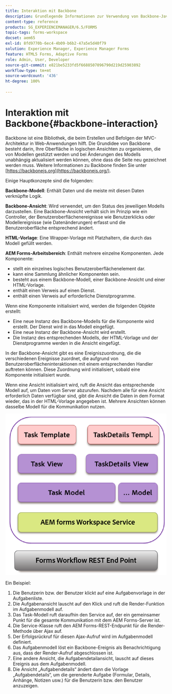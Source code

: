 ```yaml
---
title: Interaktion mit Backbone
description: Grundlegende Informationen zur Verwendung von Backbone-JavaScript-Modellen im Arbeitsbereich von AEM Forms.
content-type: reference
products: SG_EXPERIENCEMANAGER/6.5/FORMS
topic-tags: forms-workspace
docset: aem65
exl-id: 8fd9770b-6ec4-4b09-b6b2-47a5e5d40f79
solution: Experience Manager, Experience Manager Forms
feature: HTML5 Forms, Adaptive Forms
role: Admin, User, Developer
source-git-commit: e821be5233fd5f6688507096790d219d25903892
workflow-type: tm+mt
source-wordcount: '436'
ht-degree: 100%

---
```


# Interaktion mit Backbone{#backbone-interaction}

Backbone ist eine Bibliothek, die beim Erstellen und Befolgen der MVC-Architektur in Web-Anwendungen hilft. Die Grundidee von Backbone besteht darin, Ihre Oberfläche in logischen Ansichten zu organisieren, die von Modellen gestützt werden und bei Änderungen des Modells unabhängig aktualisiert werden können, ohne dass die Seite neu gezeichnet werden muss. Weitere Informationen zu Backbone finden Sie unter [https://backbonejs.org](https://backbonejs.org/).

Einige Hauptkonzepte sind die folgenden:

**Backbone-Modell**: Enthält Daten und die meiste mit diesen Daten verknüpfte Logik.

**Backbone-Ansicht**: Wird verwendet, um den Status des jeweiligen Modells darzustellen. Eine Backbone-Ansicht verhält sich im Prinzip wie ein Controller, der Benutzeroberflächenereignisse wie Benutzerklicks oder Modellereignisse (wie Datenänderungen) erfasst und die Benutzeroberfläche entsprechend ändert.

**HTML-Vorlage**: Eine Wrapper-Vorlage mit Platzhaltern, die durch das Modell gefüllt werden.

**AEM Forms-Arbeitsbereich**: Enthält mehrere einzelne Komponenten. Jede Komponente:

* stellt ein einzelnes logisches Benutzeroberflächenelement dar.
* kann eine Sammlung ähnlicher Komponenten sein.
* besteht aus einem Backbone-Modell, einer Backbone-Ansicht und einer HTML-Vorlage.
* enthält einen Verweis auf einen Dienst.
* enthält einen Verweis auf erforderliche Dienstprogramme.

Wenn eine Komponente initialisiert wird, werden die folgenden Objekte erstellt:

* Eine neue Instanz des Backbone-Modells für die Komponente wird erstellt. Der Dienst wird in das Modell eingefügt.
* Eine neue Instanz der Backbone-Ansicht wird erstellt.
* Die Instanz des entsprechenden Modells, der HTML-Vorlage und der Dienstprogramme werden in die Ansicht eingefügt.

In der Backbone-Ansicht gibt es eine Ereigniszuordnung, die die verschiedenen Ereignisse zuordnet, die aufgrund von Benutzeroberflächeninteraktionen mit einem entsprechenden Handler auftreten können. Diese Zuordnung wird initialisiert, sobald eine Komponente initialisiert wurde.

Wenn eine Ansicht initialisiert wird, ruft die Ansicht das entsprechende Modell auf, um Daten vom Server abzurufen. Nachdem alle für eine Ansicht erforderlich Daten verfügbar sind, gibt die Ansicht die Daten in dem Format wieder, das in der HTML-Vorlage angegeben ist. Mehrere Ansichten können dasselbe Modell für die Kommunikation nutzen.

![Backbone-Ansicht von AEM Forms](do-not-localize/aem_forms_workflow.png)

Ein Beispiel:

1. Die Benutzerin bzw. der Benutzer klickt auf eine Aufgabenvorlage in der Aufgabenliste.
1. Die Aufgabenansicht lauscht auf den Klick und ruft die Render-Funktion im Aufgabenmodell auf.
1. Das Task-Modell ruft daraufhin den Service auf, der ein gemeinsamer Punkt für die gesamte Kommunikation mit dem AEM Forms-Server ist.
1. Die Service-Klasse ruft den AEM Forms-REST-Endpunkt für die Render-Methode über Ajax auf.
1. Der Erfolgsrückruf für diesen Ajax-Aufruf wird im Aufgabenmodell definiert.
1. Das Aufgabenmodell löst ein Backbone-Ereignis als Benachrichtigung aus, dass der Render-Aufruf abgeschlossen ist.
1. Eine andere Ansicht, die Aufgabendetailansicht, lauscht auf dieses Ereignis aus dem Aufgabenmodell.
1. Die Ansicht „Aufgabendetails“ ändert dann die Vorlage „Aufgabendetails“, um die gerenderte Aufgabe (Formular, Details, Anhänge, Notizen usw.) für die Benutzerin bzw. den Benutzer anzuzeigen.
